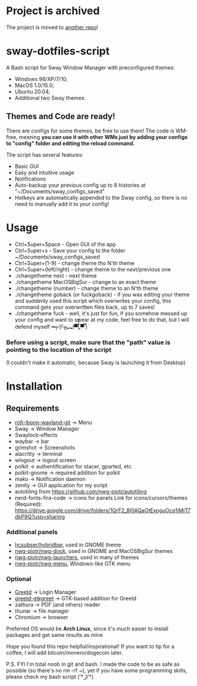 # Project is archived
The project is moved to [another repo](https://github.com/indicozy/sway-dotfiles-script)!

# sway-dotfiles-script
A Bash script for Sway Window Manager with preconfigured themes:
* Windows 98/XP/7/10;
* MacOS 1.0/15.0;
* Ubuntu 20.04;
* Additional two Sway themes.
## Themes and Code are ready!
There are configs for some themes, be free to use them!
The code is WM-free, meaning **you can use it with other WMs just by adding your configs to "config" folder and editing the reload command.**



The script has several features:
* Basic GUI
* Easy and intuitive usage
* Notifications
* Auto-backup your previous config up to 8 histories at "~/Documents/sway_configs_saved"
* Hotkeys are automatically appended to the Sway config, so there is no need to manually add it to your config!

# Usage
* Ctrl+Super+Space - Open GUI of the app
* Ctrl+Super+s - Save your config to the folder ~/Documents/sway_configs_saved
* Ctrl+Super+(1-9) - change theme tho N'th theme
* Ctrl+Super+(left/right) - change theme to the next/previous one
* ./changetheme next - next theme
* ./changetheme MacOSBigSur - change to an exact theme
* ./changetheme (number) - change theme to an N'th theme
* ./changetheme goback (or fuckgoback) - if you was editing your theme and suddenly used this script which overwrites your config, this command gets your overwritten files back, up to 7 saves!
* ./changetheme fuck - well, it's just for fun, if you somehow messed up your config and want to swear at my code, feel free to do that, but I will defend myself ━╤デ╦︻(▀̿̿Ĺ̯̿̿▀̿ ̿)

### Before using a script, make sure that the "path" value is pointing to the location of the script
(I couldn't make it automatic, because Sway is launching it from Desktop)

# Installation
## Requirements
* [rofi-lbonn-wayland-git](https://github.com/lbonn/rofi) -> Menu
* Sway -> Window Manager
* Swaylock-effects
* waybar -> bar
* grimshot -> Screenshots
* alacritty -> terminal
* wlogout -> logout screen
* polkit -> authentification for stacer, gparted, etc
* polkit-gnome -> required addition for polkit
* mako -> Notification daemon
* zenity -> GUI application for my script
* autotiling from https://github.com/nwg-piotr/autotiling
* nerd-fonts-fira-code -> icons for panels
Link for icons/cursors/themes (Required): https://drive.google.com/drive/folders/1QrF2_8l0AQaOtExoguOcq1iMjT7dkP9Q?usp=sharing

### Additional panels
* [hcsubser/hybridbar](https://github.com/hcsubser/hybridbar), used in GNOME theme
* [nwg-piotr/nwg-dock](https://github.com/nwg-piotr/nwg-dock), used in GNOME and MacOSBigSur themes
* [nwg-piotr/nwg-launchers](https://github.com/nwg-piotr/nwg-launchers), used in many of themes
* [nwg-piotr/nwg-menu](https://github.com/nwg-piotr/nwg-menu), Windows-like GTK menu

### Optional
* [Greetd](https://git.sr.ht/~kennylevinsen/greetd) -> Login Manager
* [greetd-gtkgreet](https://git.sr.ht/~kennylevinsen/gtkgreet) -> GTK-based addition for Greetd 
* zathura -> PDF (and others) reader
* thunar -> file manager
* Chromium -> browser

Preferred OS would be **Arch Linux**, since it's much easier to install packages and get same results as mine

Hope you found this repo helpful/inspirational!
If you want to tip for a coffee, I will add bitcoin/monero/dogecoin later.

P.S. FYI I'm total noob in git and bash. I made the code to be as safe as possible (so there's no rm -rf ~), yet if you have some programming skills, please check my bash script ( ͡^ ͜ʖ ͡^)
